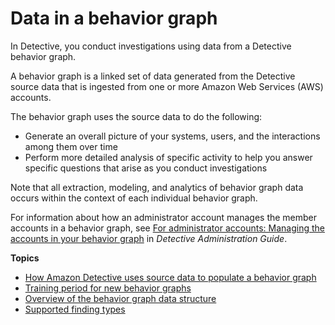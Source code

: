 # Data in a behavior graph<a name="behavior-graph-data-about"></a>

In Detective, you conduct investigations using data from a Detective behavior graph\.

A behavior graph is a linked set of data generated from the Detective source data that is ingested from one or more Amazon Web Services \(AWS\) accounts\.

The behavior graph uses the source data to do the following:
+ Generate an overall picture of your systems, users, and the interactions among them over time
+ Perform more detailed analysis of specific activity to help you answer specific questions that arise as you conduct investigations

Note that all extraction, modeling, and analytics of behavior graph data occurs within the context of each individual behavior graph\.

For information about how an administrator account manages the member accounts in a behavior graph, see [For administrator accounts: Managing the accounts in your behavior graph](https://docs.aws.amazon.com/detective/latest/adminguide/admin-account-graph-management.html) in *Detective Administration Guide*\.

**Topics**
+ [How Amazon Detective uses source data to populate a behavior graph](behavior-graph-population-about.md)
+ [Training period for new behavior graphs](detective-data-training-period.md)
+ [Overview of the behavior graph data structure](graph-data-structure-overview.md)
+ [Supported finding types](supported-finding-types.md)